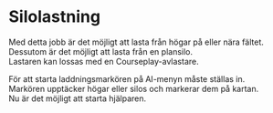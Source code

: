 # Silolastning
  
Med detta jobb är det möjligt att lasta från högar på eller nära fältet.  
Dessutom är det möjligt att lasta från en plansilo.  
Lastaren kan lossas med en Courseplay-avlastare.  

  
För att starta laddningsmarkören på AI-menyn måste ställas in.  
Markören upptäcker högar eller silos och markerar dem på kartan.  
Nu är det möjligt att starta hjälparen.  
